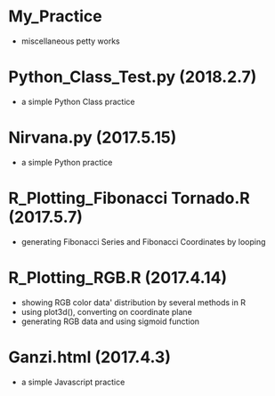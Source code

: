 # My_Practice
- miscellaneous petty works

# Python_Class_Test.py (2018.2.7)
- a simple Python Class practice

# Nirvana.py (2017.5.15)
- a simple Python practice

# R_Plotting_Fibonacci Tornado.R (2017.5.7)
- generating Fibonacci Series and Fibonacci Coordinates by looping

# R_Plotting_RGB.R (2017.4.14)
- showing RGB color data' distribution by several methods in R
- using plot3d(), converting on coordinate plane
- generating RGB data and using sigmoid function

# Ganzi.html (2017.4.3)
- a simple Javascript practice
